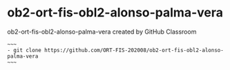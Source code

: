 # ob2-ort-fis-obl2-alonso-palma-vera
ob2-ort-fis-obl2-alonso-palma-vera created by GitHub Classroom

    ~~~
    - git clone https://github.com/ORT-FIS-202008/ob2-ort-fis-obl2-alonso-palma-vera
    ~~~
